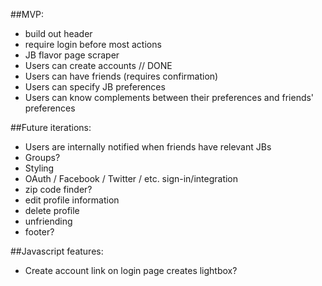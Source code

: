 ##MVP:

* build out header
* require login before most actions
* JB flavor page scraper
* Users can create accounts // DONE
* Users can have friends (requires confirmation)
* Users can specify JB preferences
* Users can know complements between their preferences and friends' preferences


##Future iterations:

* Users are internally notified when friends have relevant JBs
* Groups?
* Styling
* OAuth / Facebook / Twitter / etc. sign-in/integration
* zip code finder?
* edit profile information
* delete profile
* unfriending
* footer?

##Javascript features:

* Create account link on login page creates lightbox?